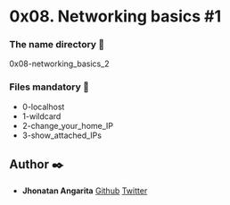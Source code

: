 # 0x08. Networking basics #1

### The name directory :file_folder:

0x08-networking_basics_2

### Files mandatory :page_facing_up:

* 0-localhost
* 1-wildcard
* 2-change_your_home_IP
* 3-show_attached_IPs

## Author :black_nib:

* **Jhonatan Angarita** [Github](https://github.com/JhonathanAlejandro01)
  	     		[Twitter](https://twitter.com/Alejandro_Angar)
